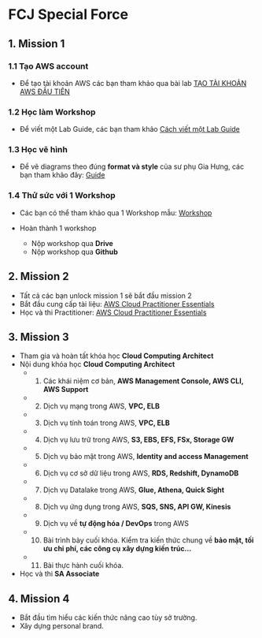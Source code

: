 # FCJ Special Force

## 1. Mission 1

### 1.1 Tạo AWS account

- Để tạo tài khoản AWS các bạn tham khảo qua bài lab [TẠO TÀI KHOẢN AWS ĐẦU TIÊN](https://000001.awsstudygroup.com/vi/)

### 1.2 Học làm Workshop

- Để viết một Lab Guide, các bạn tham khảo [Cách viết một Lab Guide](https://van-hoang-kha.github.io/How-to-Write-Lab-Guides/)

### 1.3 Học vẽ hình

- Để vẽ diagrams theo đúng **format và style** của sư phụ Gia Hưng, các bạn tham khảo đây: [Guide](https://drive.google.com/drive/folders/1kstbB-NduVOatVd72p0uv7zj8bI1Mpow)

### 1.4 Thử sức với 1 Workshop

- Các bạn có thể tham khảo qua 1 Workshop mẫu: [Workshop](https://drive.google.com/drive/folders/17Jcht8IffRSIBWWCd0XR8YGUWCgiPFwo?usp=sharing)

- Hoàn thành  1 workshop 

	- Nộp workshop qua **Drive** 
	- Nộp workshop qua **Github**

## 2. Mission 2

- Tất cả các bạn unlock mission 1 sẽ bắt đầu mission 2
- Bắt đầu cung cấp tài liệu: [AWS Cloud Practitioner Essentials](https://cloudpractitioner.awsstudygroup.com/)
- Học và thi Practitioner: [AWS Cloud Practitioner Essentials](https://explore.skillbuilder.aws/learn/course/external/view/elearning/134/aws-cloud-practitioner-essentials?scr=detail) 

## 3. Mission 3
- Tham gia và hoàn tất khóa học **Cloud Computing Architect**
- Nội dung khóa học **Cloud Computing Architect**
	- 1. Các khái niệm cơ bản, **AWS Management Console, AWS CLI, AWS Support**
	- 2. Dịch vụ mạng trong AWS, **VPC, ELB**
	- 3. Dịch vụ tính toán trong AWS, **VPC, ELB**
	- 4. Dịch vụ lưu trữ trong AWS, **S3, EBS, EFS, FSx, Storage GW**
	- 5. Dịch vụ bảo mật trong AWS, **Identity and access Management**
	- 6. Dịch vụ cơ sở dữ liệu trong AWS, **RDS, Redshift, DynamoDB**
	- 7. Dịch vụ Datalake trong AWS, **Glue, Athena, Quick Sight**
	- 8. Dịch vụ ứng dụng trong AWS, **SQS, SNS, API GW, Kinesis**
	- 9. Dịch vụ về **tự động hóa / DevOps** trong AWS
	- 10. Bài trình bày cuối khóa. Kiểm tra kiến thức chung về **bảo mật, tối ưu chi phí, các công cụ xây dựng kiến trúc...**
	- 11. Bài thực hành cuối khóa. 
- Học và thi **SA Associate**

## 4. Mission 4

- Bắt đầu tìm hiểu các kiến thức nâng cao tùy sở trường.
- Xây dựng personal brand.


